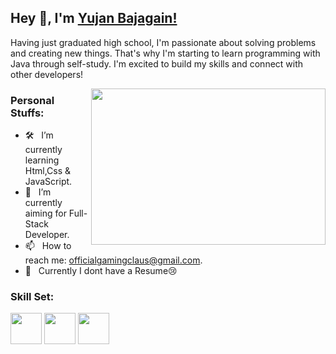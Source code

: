 
## Hey 👋, I'm [Yujan Bajagain!](https://github.com/GamingClaus/)

Having just graduated high school, I'm passionate about solving problems and creating new things. That's why I'm starting to learn programming with Java through self-study. I'm excited to build my skills and connect with other developers!

<img align="right" height="250" width="375" alt="" src="https://gifdb.com/images/thumbnail/programming-simpsons-press-any-key-uwovchh4v19ky2zy.gif"/>

### Personal Stuffs:

- 🛠 &nbsp; I’m currently learning Html,Css & JavaScript.
- 🚀 &nbsp; I’m currently aiming for Full-Stack Developer.
- 📫 &nbsp; How to reach me: officialgamingclaus@gmail.com.
- 📝 &nbsp; Currently I dont have a Resume😢


### Skill Set:

  <img src="https://cdn.jsdelivr.net/gh/devicons/devicon@latest/icons/java/java-original.svg" width=50px height=auto />
  <img src="https://cdn.jsdelivr.net/gh/devicons/devicon@latest/icons/html5/html5-original.svg" width=50px height=auto />
  <img src="https://cdn.jsdelivr.net/gh/devicons/devicon@latest/icons/css3/css3-original-wordmark.svg"  width=50px height=auto />





